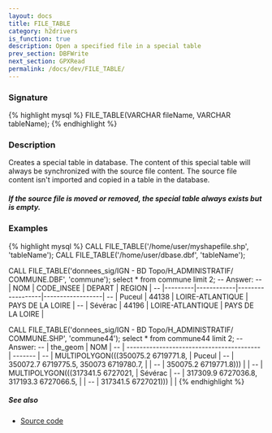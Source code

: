 ```yaml
---
layout: docs
title: FILE_TABLE
category: h2drivers
is_function: true
description: Open a specified file in a special table
prev_section: DBFWrite
next_section: GPXRead
permalink: /docs/dev/FILE_TABLE/
---
```


### Signature

{% highlight mysql %}
FILE_TABLE(VARCHAR fileName, VARCHAR tableName);
{% endhighlight %}

### Description
Creates a special table in database. The content of this special table will always be synchronized with the source file content.
The source file content isn't imported and copied in a table in the database.

<div class="note warning">
  <h5>If the source file is moved or removed, the special table always exists but is empty.</h5>
</div>

### Examples

{% highlight mysql %}
CALL FILE_TABLE('/home/user/myshapefile.shp', 'tableName');
CALL FILE_TABLE('/home/user/dbase.dbf', 'tableName');

CALL FILE_TABLE('donnees_sig/IGN - BD Topo/H_ADMINISTRATIF/
                 COMMUNE.DBF', 'commune');
select * from commune limit 2;
-- Answer:
-- |   NOM   | CODE_INSEE |      DEPART      |      REGION      |
-- |---------|------------|------------------|------------------|
-- | Puceul  |   44138    | LOIRE-ATLANTIQUE | PAYS DE LA LOIRE |
-- | Sévérac |   44196    | LOIRE-ATLANTIQUE | PAYS DE LA LOIRE |

CALL FILE_TABLE('donnees_sig/IGN - BD Topo/H_ADMINISTRATIF/
                 COMMUNE.SHP', 'commune44');
select * from commune44 limit 2;
-- Answer:
-- |                 the_geom                  |   NOM   |
-- | ----------------------------------------- | ------- |
-- | MULTIPOLYGON(((350075.2 6719771.8,        | Puceul  |
-- |   350072.7 6719775.5, 350073 6719780.7,   |         |
-- |   350075.2 6719771.8)))                   |         |
-- | MULTIPOLYGON(((317341.5 6727021,          | Sévérac |
-- |   317309.9 6727036.8, 317193.3 6727066.5, |         |
-- |   317341.5 6727021)))                     |         |
{% endhighlight %}

##### See also

* <a href="https://github.com/irstv/H2GIS/blob/ec8fa27fcfd8474531e3b7455ff5d9941e462897/h2drivers/src/main/java/org/h2gis/drivers/DriverManager.java" target="_blank">Source code</a>
